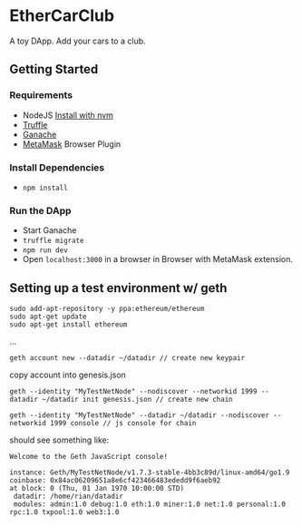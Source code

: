 # EtherCarClub
A toy DApp. Add your cars to a club.

## Getting Started

### Requirements

* NodeJS [Install with nvm](https://github.com/creationix/nvm)
* [Truffle](https://github.com/trufflesuite/truffle)
* [Ganache](http://truffleframework.com/ganache/)
* [MetaMask](https://metamask.io/) Browser Plugin

### Install Dependencies

* `npm install`

### Run the DApp

* Start Ganache
* `truffle migrate`
* `npm run dev`
* Open `localhost:3000` in a browser in Browser with MetaMask extension.


## Setting up a test environment w/ geth

```
sudo add-apt-repository -y ppa:ethereum/ethereum
sudo apt-get update
sudo apt-get install ethereum
```

...

`geth account new --datadir ~/datadir // create new keypair`

copy account into genesis.json

`geth --identity "MyTestNetNode" --nodiscover --networkid 1999 --datadir ~/datadir init genesis.json // create new chain`

`geth --identity "MyTestNetNode" --datadir ~/datadir --nodiscover --networkid 1999 console // js console for chain`

should see something like:
```
Welcome to the Geth JavaScript console!

instance: Geth/MyTestNetNode/v1.7.3-stable-4bb3c89d/linux-amd64/go1.9
coinbase: 0x84ac06209651a8e6cf423466483ededd9f6aeb92
at block: 0 (Thu, 01 Jan 1970 10:00:00 STD)
 datadir: /home/rian/datadir
 modules: admin:1.0 debug:1.0 eth:1.0 miner:1.0 net:1.0 personal:1.0 rpc:1.0 txpool:1.0 web3:1.0
 ```